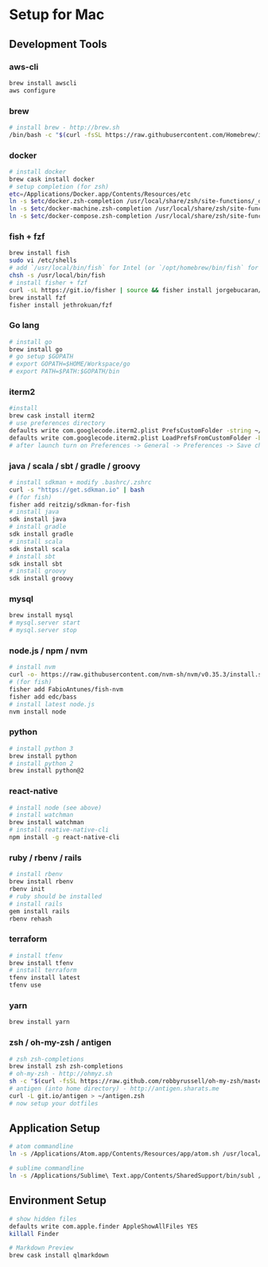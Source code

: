 # Setup for Mac

## Development Tools

### aws-cli
```bash
brew install awscli
aws configure
```

### brew
```bash
# install brew - http://brew.sh
/bin/bash -c "$(curl -fsSL https://raw.githubusercontent.com/Homebrew/install/master/install.sh)"
```

### docker
```bash
# install docker
brew cask install docker
# setup completion (for zsh)
etc=/Applications/Docker.app/Contents/Resources/etc
ln -s $etc/docker.zsh-completion /usr/local/share/zsh/site-functions/_docker
ln -s $etc/docker-machine.zsh-completion /usr/local/share/zsh/site-functions/_docker-machine
ln -s $etc/docker-compose.zsh-completion /usr/local/share/zsh/site-functions/_docker-compose
```

### fish + fzf
```bash
brew install fish
sudo vi /etc/shells
# add `/usr/local/bin/fish` for Intel (or `/opt/homebrew/bin/fish` for ARM)
chsh -s /usr/local/bin/fish
# install fisher + fzf
curl -sL https://git.io/fisher | source && fisher install jorgebucaran/fisher
brew install fzf
fisher install jethrokuan/fzf
```

### Go lang
```bash
# install go
brew install go
# go setup $GOPATH
# export GOPATH=$HOME/Workspace/go
# export PATH=$PATH:$GOPATH/bin
```

### iterm2
```bash
#install
brew cask install iterm2
# use preferences directory
defaults write com.googlecode.iterm2.plist PrefsCustomFolder -string ~/iterm2
defaults write com.googlecode.iterm2.plist LoadPrefsFromCustomFolder -bool true
# after launch turn on Preferences -> General -> Preferences -> Save changes to folder when iTerm2 quits.
```

### java / scala / sbt / gradle / groovy
```bash
# install sdkman + modify .bashrc/.zshrc
curl -s "https://get.sdkman.io" | bash
# (for fish)
fisher add reitzig/sdkman-for-fish
# install java
sdk install java
# install gradle
sdk install gradle
# install scala
sdk install scala
# install sbt
sdk install sbt
# install groovy
sdk install groovy
```

### mysql
```bash
brew install mysql
# mysql.server start
# mysql.server stop
```

### node.js / npm / nvm
```bash
# install nvm
curl -o- https://raw.githubusercontent.com/nvm-sh/nvm/v0.35.3/install.sh | bash
# (for fish)
fisher add FabioAntunes/fish-nvm
fisher add edc/bass
# install latest node.js
nvm install node
```

### python
```bash
# install python 3
brew install python
# install python 2
brew install python@2
```

### react-native
```bash
# install node (see above)
# install watchman
brew install watchman
# install reative-native-cli
npm install -g react-native-cli
```

### ruby / rbenv / rails
```bash
# install rbenv
brew install rbenv
rbenv init
# ruby should be installed
# install rails
gem install rails
rbenv rehash
```

### terraform
```bash
# install tfenv
brew install tfenv
# install terraform
tfenv install latest
tfenv use
```

### yarn
```bash
brew install yarn
```

### zsh / oh-my-zsh / antigen
```bash
# zsh zsh-completions
brew install zsh zsh-completions
# oh-my-zsh - http://ohmyz.sh
sh -c "$(curl -fsSL https://raw.github.com/robbyrussell/oh-my-zsh/master/tools/install.sh)"
# antigen (into home directory) - http://antigen.sharats.me
curl -L git.io/antigen > ~/antigen.zsh
# now setup your dotfiles
```

## Application Setup
```bash
# atom commandline
ln -s /Applications/Atom.app/Contents/Resources/app/atom.sh /usr/local/bin/atom

# sublime commandline
ln -s /Applications/Sublime\ Text.app/Contents/SharedSupport/bin/subl /usr/local/bin/subl
```

## Environment Setup
```bash
# show hidden files
defaults write com.apple.finder AppleShowAllFiles YES
killall Finder

# Markdown Preview
brew cask install qlmarkdown
```
